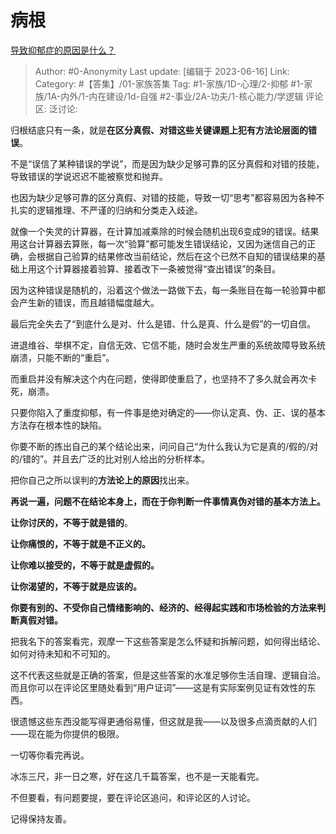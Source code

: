 # 病根
[导致抑郁症的原因是什么？](https://www.zhihu.com/question/45660003/answer/3075860306)

> Author: #0-Anonymity
> Last update: [编辑于 2023-06-16]
> Link:
> Category: #【答集】/01-家族答集
> Tag: #1-家族/1D-心理/2-抑郁 #1-家族/1A-内外/1-内在建设/1d-自强 #2-事业/2A-功夫/1-核心能力/学逻辑
> 评论区:
> 泛讨论:

归根结底只有一条，就是**在区分真假、对错这些关键课题上犯有方法论层面的错误**。

不是“误信了某种错误的学说”，而是因为缺少足够可靠的区分真假和对错的技能，导致错误的学说迟迟不能被察觉和抛弃。

也因为缺少足够可靠的区分真假、对错的技能，导致一切“思考”都容易因为各种不扎实的逻辑推理、不严谨的归纳和分类走入歧途。

就像一个失灵的计算器，在计算加减乘除的时候会随机出现6变成9的错误。结果用这台计算器去算账，每一次“验算”都可能发生错误结论，又因为迷信自己的正确，会根据自己验算的结果修改当前结论，然后在这个已然不自知的错误结果的基础上用这个计算器接着验算、接着改下一条被觉得“查出错误”的条目。

因为这种错误是随机的，沿着这个做法一路做下去，每一条账目在每一轮验算中都会产生新的错误，而且越错幅度越大。

最后完全失去了“到底什么是对、什么是错、什么是真、什么是假”的一切自信。

进退维谷、举棋不定，自信无效、它信不能，随时会发生严重的系统故障导致系统崩溃，只能不断的“重启”。

而重启并没有解决这个内在问题，使得即使重启了，也坚持不了多久就会再次卡死，崩溃。

只要你陷入了重度抑郁，有一件事是绝对确定的——你认定真、伪、正、误的基本方法存在根本性的缺陷。

你要不断的拣出自己的某个结论出来，问问自己“为什么我认为它是真的/假的/对的/错的”。并且去广泛的比对别人给出的分析样本。

把你自己之所以误判的**方法论上的原因**找出来。

**再说一遍，问题不在结论本身上，而在于你判断一件事情真伪对错的基本方法上。**

**让你讨厌的，不等于就是错的**。

**让你痛恨的，不等于就是不正义的。**

**让你难以接受的，不等于就是虚假的。**

**让你渴望的，不等于就是应该的。**

**你要有别的、不受你自己情绪影响的、经济的、经得起实践和市场检验的方法来判断真假对错。**

把我名下的答案看完，观摩一下这些答案是怎么怀疑和拆解问题，如何得出结论、如何对待未知和不可知的。

这不代表这些就是正确的答案，但是这些答案的水准足够你生活自理、逻辑自洽。而且你可以在评论区里随处看到“用户证词”——这是有实际案例见证有效性的东西。

很遗憾这些东西没能写得更通俗易懂，但这就是我——以及很多点滴贡献的人们——现在能为你提供的极限。

一切等你看完再说。

冰冻三尺，非一日之寒，好在这几千篇答案，也不是一天能看完。

不但要看，有问题要提，要在评论区追问，和评论区的人讨论。

记得保持友善。
